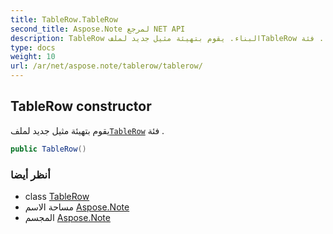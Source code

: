 ```yaml
---
title: TableRow.TableRow
second_title: Aspose.Note لمرجع NET API
description: TableRow البناء. يقوم بتهيئة مثيل جديد لملفTableRow فئة .
type: docs
weight: 10
url: /ar/net/aspose.note/tablerow/tablerow/
---
```

## TableRow constructor

يقوم بتهيئة مثيل جديد لملف[`TableRow`](../) فئة .

```csharp
public TableRow()
```

### أنظر أيضا

* class [TableRow](../)
* مساحة الاسم [Aspose.Note](../../tablerow/)
* المجسم [Aspose.Note](../../../)


